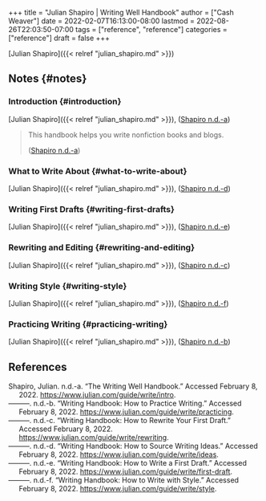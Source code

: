 +++
title = "Julian Shapiro | Writing Well Handbook"
author = ["Cash Weaver"]
date = 2022-02-07T16:13:00-08:00
lastmod = 2022-08-26T22:03:50-07:00
tags = ["reference", "reference"]
categories = ["reference"]
draft = false
+++

[Julian Shapiro]({{< relref "julian_shapiro.md" >}})


## Notes {#notes}


### Introduction {#introduction}

[Julian Shapiro]({{< relref "julian_shapiro.md" >}}), (<a href="#citeproc_bib_item_1">Shapiro n.d.-a</a>)

> This handbook helps you write nonfiction books and blogs.
>
> (<a href="#citeproc_bib_item_1">Shapiro n.d.-a</a>)


### What to Write About {#what-to-write-about}

[Julian Shapiro]({{< relref "julian_shapiro.md" >}}), (<a href="#citeproc_bib_item_4">Shapiro n.d.-d</a>)


### Writing First Drafts {#writing-first-drafts}

[Julian Shapiro]({{< relref "julian_shapiro.md" >}}), (<a href="#citeproc_bib_item_5">Shapiro n.d.-e</a>)


### Rewriting and Editing {#rewriting-and-editing}

[Julian Shapiro]({{< relref "julian_shapiro.md" >}}), (<a href="#citeproc_bib_item_3">Shapiro n.d.-c</a>)


### Writing Style {#writing-style}

[Julian Shapiro]({{< relref "julian_shapiro.md" >}}), (<a href="#citeproc_bib_item_6">Shapiro n.d.-f</a>)


### Practicing Writing {#practicing-writing}

[Julian Shapiro]({{< relref "julian_shapiro.md" >}}), (<a href="#citeproc_bib_item_2">Shapiro n.d.-b</a>)

## References

<style>.csl-entry{text-indent: -1.5em; margin-left: 1.5em;}</style><div class="csl-bib-body">
  <div class="csl-entry"><a id="citeproc_bib_item_1"></a>Shapiro, Julian. n.d.-a. “The Writing Well Handbook.” Accessed February 8, 2022. <a href="https://www.julian.com/guide/write/intro">https://www.julian.com/guide/write/intro</a>.</div>
  <div class="csl-entry"><a id="citeproc_bib_item_2"></a>———. n.d.-b. “Writing Handbook: How to Practice Writing.” Accessed February 8, 2022. <a href="https://www.julian.com/guide/write/practicing">https://www.julian.com/guide/write/practicing</a>.</div>
  <div class="csl-entry"><a id="citeproc_bib_item_3"></a>———. n.d.-c. “Writing Handbook: How to Rewrite Your First Draft.” Accessed February 8, 2022. <a href="https://www.julian.com/guide/write/rewriting">https://www.julian.com/guide/write/rewriting</a>.</div>
  <div class="csl-entry"><a id="citeproc_bib_item_4"></a>———. n.d.-d. “Writing Handbook: How to Source Writing Ideas.” Accessed February 8, 2022. <a href="https://www.julian.com/guide/write/ideas">https://www.julian.com/guide/write/ideas</a>.</div>
  <div class="csl-entry"><a id="citeproc_bib_item_5"></a>———. n.d.-e. “Writing Handbook: How to Write a First Draft.” Accessed February 8, 2022. <a href="https://www.julian.com/guide/write/first-draft">https://www.julian.com/guide/write/first-draft</a>.</div>
  <div class="csl-entry"><a id="citeproc_bib_item_6"></a>———. n.d.-f. “Writing Handbook: How to Write with Style.” Accessed February 8, 2022. <a href="https://www.julian.com/guide/write/style">https://www.julian.com/guide/write/style</a>.</div>
</div>
